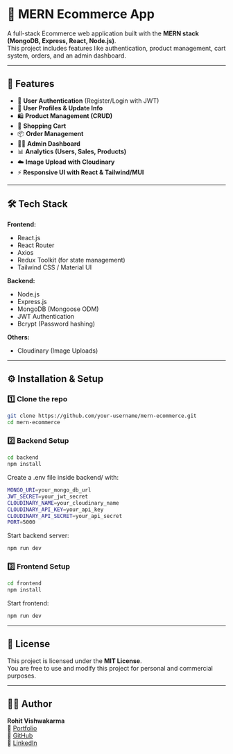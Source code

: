 # 🛒 MERN Ecommerce App

A full-stack Ecommerce web application built with the **MERN stack (MongoDB, Express, React, Node.js)**.  
This project includes features like authentication, product management, cart system, orders, and an admin dashboard.

---

## 🚀 Features

- 🔐 **User Authentication** (Register/Login with JWT)
- 👤 **User Profiles & Update Info**
- 🛍️ **Product Management (CRUD)**
- 🛒 **Shopping Cart**
- 📦 **Order Management**
- 👨‍💼 **Admin Dashboard**
- 📊 **Analytics (Users, Sales, Products)**
- ☁️ **Image Upload with Cloudinary**
- ⚡ **Responsive UI with React & Tailwind/MUI**

---

## 🛠️ Tech Stack

**Frontend:**
- React.js
- React Router
- Axios
- Redux Toolkit (for state management)
- Tailwind CSS / Material UI

**Backend:**
- Node.js
- Express.js
- MongoDB (Mongoose ODM)
- JWT Authentication
- Bcrypt (Password hashing)

**Others:**
- Cloudinary (Image Uploads)

---

## ⚙️ Installation & Setup

### 1️⃣ Clone the repo
```bash
git clone https://github.com/your-username/mern-ecommerce.git
cd mern-ecommerce
`````

### 2️⃣ Backend Setup
```bash
cd backend
npm install
```
Create a .env file inside backend/ with:
```bash
MONGO_URI=your_mongo_db_url
JWT_SECRET=your_jwt_secret
CLOUDINARY_NAME=your_cloudinary_name
CLOUDINARY_API_KEY=your_api_key
CLOUDINARY_API_SECRET=your_api_secret
PORT=5000
```

Start backend server:

```bash
npm run dev
```
### 3️⃣ Frontend Setup
```bash
cd frontend
npm install
```
Start frontend:
```bash
npm run dev
```
---

## 📜 License

This project is licensed under the **MIT License**.  
You are free to use and modify this project for personal and commercial purposes.

---

## 👨‍💻 Author

**Rohit Vishwakarma**  
🔗 [Portfolio](https://rohit-personal-portfolio.vercel.app/)  
🐙 [GitHub](https://github.com/Rohitvish1221)  
💼 [LinkedIn](https://www.linkedin.com/in/rohit-vishwakarma001/)

